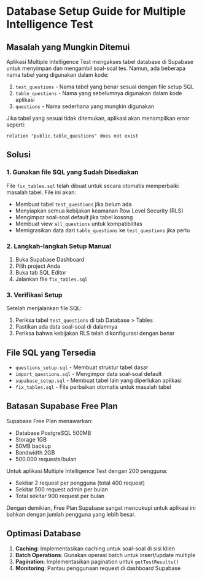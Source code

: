 # Database Setup Guide for Multiple Intelligence Test

## Masalah yang Mungkin Ditemui

Aplikasi Multiple Intelligence Test mengakses tabel database di Supabase untuk menyimpan dan mengambil soal-soal tes. Namun, ada beberapa nama tabel yang digunakan dalam kode:

1. `test_questions` - Nama tabel yang benar sesuai dengan file setup SQL
2. `table_questions` - Nama yang sebelumnya digunakan dalam kode aplikasi
3. `questions` - Nama sederhana yang mungkin digunakan

Jika tabel yang sesuai tidak ditemukan, aplikasi akan menampilkan error seperti:

```
relation "public.table_questions" does not exist
```

## Solusi

### 1. Gunakan file SQL yang Sudah Disediakan

File `fix_tables.sql` telah dibuat untuk secara otomatis memperbaiki masalah tabel. File ini akan:

- Membuat tabel `test_questions` jika belum ada
- Menyiapkan semua kebijakan keamanan Row Level Security (RLS)
- Mengimpor soal-soal default jika tabel kosong
- Membuat view `all_questions` untuk kompatibilitas
- Memigrasikan data dari `table_questions` ke `test_questions` jika perlu

### 2. Langkah-langkah Setup Manual

1. Buka Supabase Dashboard
2. Pilih project Anda
3. Buka tab SQL Editor
4. Jalankan file `fix_tables.sql`

### 3. Verifikasi Setup

Setelah menjalankan file SQL:

1. Periksa tabel `test_questions` di tab Database > Tables
2. Pastikan ada data soal-soal di dalamnya
3. Periksa bahwa kebijakan RLS telah dikonfigurasi dengan benar

## File SQL yang Tersedia

- `questions_setup.sql` - Membuat struktur tabel dasar
- `import_questions.sql` - Mengimpor data soal-soal default
- `supabase_setup.sql` - Membuat tabel lain yang diperlukan aplikasi
- `fix_tables.sql` - File perbaikan otomatis untuk masalah tabel

## Batasan Supabase Free Plan

Supabase Free Plan menawarkan:

- Database PostgreSQL 500MB
- Storage 1GB
- 50MB backup
- Bandwidth 2GB
- 500.000 requests/bulan

Untuk aplikasi Multiple Intelligence Test dengan 200 pengguna:

- Sekitar 2 request per pengguna (total 400 request)
- Sekitar 500 request admin per bulan
- Total sekitar 900 request per bulan

Dengan demikian, Free Plan Supabase sangat mencukupi untuk aplikasi ini bahkan dengan jumlah pengguna yang lebih besar.

## Optimasi Database

1. **Caching**: Implementasikan caching untuk soal-soal di sisi klien
2. **Batch Operations**: Gunakan operasi batch untuk insert/update multiple
3. **Pagination**: Implementasikan pagination untuk `getTestResults()`
4. **Monitoring**: Pantau penggunaan request di dashboard Supabase
